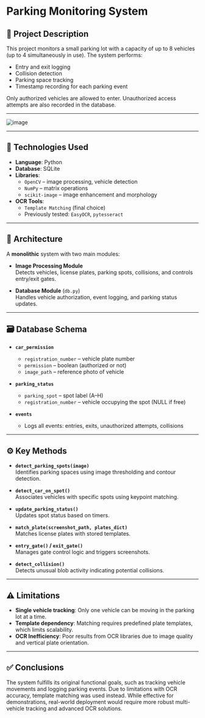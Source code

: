 # Parking Monitoring System

## 📌 Project Description

This project monitors a small parking lot with a capacity of up to 8 vehicles (up to 4 simultaneously in use). The system performs:

- Entry and exit logging
- Collision detection
- Parking space tracking
- Timestamp recording for each parking event

Only authorized vehicles are allowed to enter. Unauthorized access attempts are also recorded in the database.

---
![image](https://github.com/user-attachments/assets/540cfc85-ce9b-4f23-8258-bd6fb37a20d0)


---
## 🧰 Technologies Used

- **Language**: Python
- **Database**: SQLite
- **Libraries**:
  - `OpenCV` – image processing, vehicle detection
  - `NumPy` – matrix operations
  - `scikit-image` – image enhancement and morphology
- **OCR Tools**:
  - `Template Matching` (final choice)
  - Previously tested: `EasyOCR`, `pytesseract`

---

## 🧱 Architecture

A **monolithic** system with two main modules:

- **Image Processing Module**  
  Detects vehicles, license plates, parking spots, collisions, and controls entry/exit gates.

- **Database Module** (`db.py`)  
  Handles vehicle authorization, event logging, and parking status updates.

---

## 🗃️ Database Schema

- **`car_permission`**
  - `registration_number` – vehicle plate number
  - `permission` – boolean (authorized or not)
  - `image_path` – reference photo of vehicle

- **`parking_status`**
  - `parking_spot` – spot label (A–H)
  - `registration_number` – vehicle occupying the spot (NULL if free)

- **`events`**
  - Logs all events: entries, exits, unauthorized attempts, collisions

---

## ⚙️ Key Methods

- **`detect_parking_spots(image)`**  
  Identifies parking spaces using image thresholding and contour detection.

- **`detect_car_on_spot()`**  
  Associates vehicles with specific spots using keypoint matching.

- **`update_parking_status()`**  
  Updates spot status based on timers.

- **`match_plate(screenshot_path, plates_dict)`**  
  Matches license plates with stored templates.

- **`entry_gate()` / `exit_gate()`**  
  Manages gate control logic and triggers screenshots.

- **`detect_collision()`**  
  Detects unusual blob activity indicating potential collisions.

---

## ⚠️ Limitations

- **Single vehicle tracking**: Only one vehicle can be moving in the parking lot at a time.
- **Template dependency**: Matching requires predefined plate templates, which limits scalability.
- **OCR Inefficiency**: Poor results from OCR libraries due to image quality and vertical plate orientation.

---

## ✅ Conclusions

The system fulfills its original functional goals, such as tracking vehicle movements and logging parking events. Due to limitations with OCR accuracy, template matching was used instead. While effective for demonstrations, real-world deployment would require more robust multi-vehicle tracking and advanced OCR solutions.


